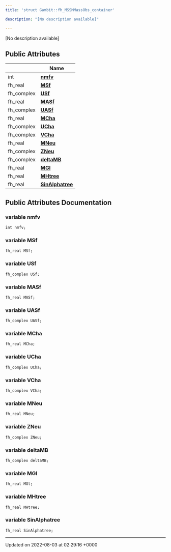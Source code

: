 ```yaml
---
title: 'struct Gambit::fh_MSSMMassObs_container'

description: "[No description available]"

---
```









[No description available]

## Public Attributes

|                | Name           |
| -------------- | -------------- |
| int | **[nmfv](/documentation/code/darkbit_development/classes/structgambit_1_1fh__mssmmassobs__container/#variable-nmfv)**  |
| fh_real | **[MSf](/documentation/code/darkbit_development/classes/structgambit_1_1fh__mssmmassobs__container/#variable-msf)**  |
| fh_complex | **[USf](/documentation/code/darkbit_development/classes/structgambit_1_1fh__mssmmassobs__container/#variable-usf)**  |
| fh_real | **[MASf](/documentation/code/darkbit_development/classes/structgambit_1_1fh__mssmmassobs__container/#variable-masf)**  |
| fh_complex | **[UASf](/documentation/code/darkbit_development/classes/structgambit_1_1fh__mssmmassobs__container/#variable-uasf)**  |
| fh_real | **[MCha](/documentation/code/darkbit_development/classes/structgambit_1_1fh__mssmmassobs__container/#variable-mcha)**  |
| fh_complex | **[UCha](/documentation/code/darkbit_development/classes/structgambit_1_1fh__mssmmassobs__container/#variable-ucha)**  |
| fh_complex | **[VCha](/documentation/code/darkbit_development/classes/structgambit_1_1fh__mssmmassobs__container/#variable-vcha)**  |
| fh_real | **[MNeu](/documentation/code/darkbit_development/classes/structgambit_1_1fh__mssmmassobs__container/#variable-mneu)**  |
| fh_complex | **[ZNeu](/documentation/code/darkbit_development/classes/structgambit_1_1fh__mssmmassobs__container/#variable-zneu)**  |
| fh_complex | **[deltaMB](/documentation/code/darkbit_development/classes/structgambit_1_1fh__mssmmassobs__container/#variable-deltamb)**  |
| fh_real | **[MGl](/documentation/code/darkbit_development/classes/structgambit_1_1fh__mssmmassobs__container/#variable-mgl)**  |
| fh_real | **[MHtree](/documentation/code/darkbit_development/classes/structgambit_1_1fh__mssmmassobs__container/#variable-mhtree)**  |
| fh_real | **[SinAlphatree](/documentation/code/darkbit_development/classes/structgambit_1_1fh__mssmmassobs__container/#variable-sinalphatree)**  |

## Public Attributes Documentation

### variable nmfv

```
int nmfv;
```


### variable MSf

```
fh_real MSf;
```


### variable USf

```
fh_complex USf;
```


### variable MASf

```
fh_real MASf;
```


### variable UASf

```
fh_complex UASf;
```


### variable MCha

```
fh_real MCha;
```


### variable UCha

```
fh_complex UCha;
```


### variable VCha

```
fh_complex VCha;
```


### variable MNeu

```
fh_real MNeu;
```


### variable ZNeu

```
fh_complex ZNeu;
```


### variable deltaMB

```
fh_complex deltaMB;
```


### variable MGl

```
fh_real MGl;
```


### variable MHtree

```
fh_real MHtree;
```


### variable SinAlphatree

```
fh_real SinAlphatree;
```


-------------------------------

Updated on 2022-08-03 at 02:29:16 +0000